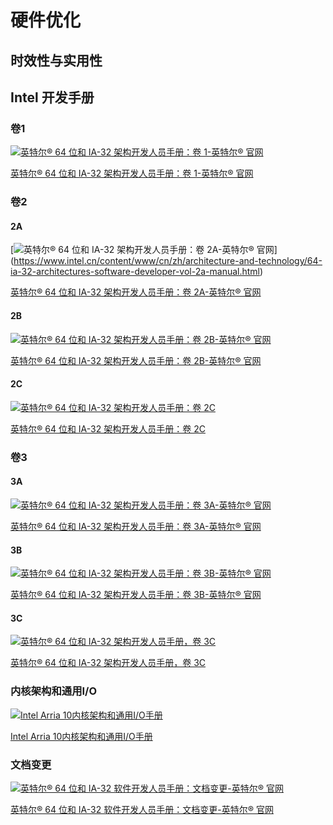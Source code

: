# 硬件优化





## 时效性与实用性









## Intel 开发手册

### 卷1

[![英特尔® 64 位和 IA-32 架构开发人员手册：卷 1-英特尔® 官网](https://www.intel.cn/content/dam/www/global/icons/default/related-materials.png)](https://www.intel.cn/content/www/cn/zh/architecture-and-technology/64-ia-32-architectures-software-developer-vol-1-manual.html)

[英特尔® 64 位和 IA-32 架构开发人员手册：卷 1-英特尔® 官网](https://www.intel.cn/content/www/cn/zh/architecture-and-technology/64-ia-32-architectures-software-developer-vol-1-manual.html)

### 卷2

#### 2A

[![英特尔® 64 位和 IA-32 架构开发人员手册：卷 2A-英特尔® 官网](https://www.intel.cn/content/dam/www/global/icons/default/related-materials.png)]
(https://www.intel.cn/content/www/cn/zh/architecture-and-technology/64-ia-32-architectures-software-developer-vol-2a-manual.html)

[英特尔® 64 位和 IA-32 架构开发人员手册：卷 2A-英特尔® 官网](https://www.intel.cn/content/www/cn/zh/architecture-and-technology/64-ia-32-architectures-software-developer-vol-2a-manual.html)

#### 2B

[![英特尔® 64 位和 IA-32 架构开发人员手册：卷 2B-英特尔® 官网](https://www.intel.cn/content/dam/www/global/icons/default/related-materials.png)](https://www.intel.cn/content/www/cn/zh/architecture-and-technology/64-ia-32-architectures-software-developer-vol-2b-manual.html)

[英特尔® 64 位和 IA-32 架构开发人员手册：卷 2B-英特尔® 官网](https://www.intel.cn/content/www/cn/zh/architecture-and-technology/64-ia-32-architectures-software-developer-vol-2b-manual.html)

#### 2C

[![英特尔® 64 位和 IA-32 架构开发人员手册：卷 2C](https://www.intel.cn/content/dam/www/global/icons/default/related-materials.png)](https://www.intel.cn/content/www/cn/zh/architecture-and-technology/64-ia-32-architectures-software-developer-vol-2c-manual.html)

[英特尔® 64 位和 IA-32 架构开发人员手册：卷 2C](https://www.intel.cn/content/www/cn/zh/architecture-and-technology/64-ia-32-architectures-software-developer-vol-2c-manual.html)

### 卷3

#### 3A

[![英特尔® 64 位和 IA-32 架构开发人员手册：卷 3A-英特尔® 官网](https://www.intel.cn/content/dam/www/global/icons/default/related-materials.png)](https://www.intel.cn/content/www/cn/zh/architecture-and-technology/64-ia-32-architectures-software-developer-vol-3a-part-1-manual.html)

[英特尔® 64 位和 IA-32 架构开发人员手册：卷 3A-英特尔® 官网](https://www.intel.cn/content/www/cn/zh/architecture-and-technology/64-ia-32-architectures-software-developer-vol-3a-part-1-manual.html)

#### 3B

[![英特尔® 64 位和 IA-32 架构开发人员手册：卷 3B-英特尔® 官网](https://www.intel.cn/content/dam/www/global/icons/default/related-materials.png)](https://www.intel.cn/content/www/cn/zh/architecture-and-technology/64-ia-32-architectures-software-developer-vol-3b-part-2-manual.html)

[英特尔® 64 位和 IA-32 架构开发人员手册：卷 3B-英特尔® 官网](https://www.intel.cn/content/www/cn/zh/architecture-and-technology/64-ia-32-architectures-software-developer-vol-3b-part-2-manual.html)

#### 3C

[![英特尔® 64 位和 IA-32 架构开发人员手册，卷 3C](https://www.intel.cn/content/dam/www/global/icons/default/related-materials.png)](https://www.intel.cn/content/www/cn/zh/architecture-and-technology/64-ia-32-architectures-software-developer-vol-3c-part-3-manual.html)

[英特尔® 64 位和 IA-32 架构开发人员手册，卷 3C](https://www.intel.cn/content/www/cn/zh/architecture-and-technology/64-ia-32-architectures-software-developer-vol-3c-part-3-manual.html)



### 内核架构和通用I/O

[![Intel Arria 10内核架构和通用I/O手册](https://www.intel.cn/content/dam/www/global/icons/default/related-materials.png)](https://www.intel.cn/content/www/cn/zh/programmable/documentation/sam1403483633377_msm_moved_5.html)

[Intel Arria 10内核架构和通用I/O手册](https://www.intel.cn/content/www/cn/zh/programmable/documentation/sam1403483633377_msm_moved_5.html)

### 文档变更

[![英特尔® 64 位和 IA-32 软件开发人员手册：文档变更-英特尔® 官网](https://www.intel.cn/content/dam/www/global/icons/default/related-materials.png)](https://www.intel.cn/content/www/cn/zh/architecture-and-technology/64-ia-32-architectures-software-developers-manual.html)

[英特尔® 64 位和 IA-32 软件开发人员手册：文档变更-英特尔® 官网](https://www.intel.cn/content/www/cn/zh/architecture-and-technology/64-ia-32-architectures-software-developers-manual.html)